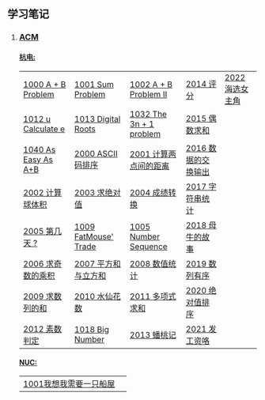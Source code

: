## 学习笔记

1. ### [ACM](ACM/README.md)

   #### [杭电:](ACM)

   |                                                              |                                                              |                                                              |                                                              |                                                              |
   | ------------------------------------------------------------ | :----------------------------------------------------------- | ------------------------------------------------------------ | ------------------------------------------------------------ | ------------------------------------------------------------ |
   | [1000 A + B Problem](https://github.com/wcowboy/StudyNotes/blob/master/ACM/1000%20A%2BB%20Problem.md) | [1001 Sum Problem](https://github.com/wcowboy/StudyNotes/blob/master/ACM/1001%20Sum%20Problem.md) | [1002 A + B Problem II](https://github.com/wcowboy/StudyNotes/blob/master/ACM/1002%20A%20%2B%20B%20Problem%20II.md) | [2014 评分](https://github.com/wcowboy/StudyNotes/blob/master/ACM/2014%20%E8%AF%84%E5%88%86.md) | [2022 海选女主角](https://github.com/wcowboy/StudyNotes/blob/master/ACM/2022%20%E6%B5%B7%E9%80%89%E5%A5%B3%E4%B8%BB%E8%A7%92.md) |
   | [1012 u Calculate e](https://github.com/wcowboy/StudyNotes/blob/master/ACM/1012%20u%20Calculate%20e.md) | [1013 Digital Roots](https://github.com/wcowboy/StudyNotes/blob/master/ACM/1013%20Digital%20Roots.md) | [1032 The 3n + 1 problem](https://github.com/wcowboy/StudyNotes/blob/master/ACM/1032%20The%203n%20%2B%201%20problem.md) | [2015 偶数求和](https://github.com/wcowboy/StudyNotes/blob/master/ACM/2015%20%E5%81%B6%E6%95%B0%E6%B1%82%E5%92%8C.md) |                                                              |
   | [1040 As Easy As A+B](https://github.com/wcowboy/StudyNotes/blob/master/ACM/1040%20As%20Easy%20As%20A%2BB.md) | [2000 ASCII码排序](https://github.com/wcowboy/StudyNotes/blob/master/ACM/2000%20ASCII%E7%A0%81%E6%8E%92%E5%BA%8F.md) | [2001 计算两点间的距离](https://github.com/wcowboy/StudyNotes/blob/master/ACM/2001%20%E8%AE%A1%E7%AE%97%E4%B8%A4%E7%82%B9%E9%97%B4%E7%9A%84%E8%B7%9D%E7%A6%BB.md) | [2016 数据的交换输出](https://github.com/wcowboy/StudyNotes/blob/master/ACM/2016%20%E6%95%B0%E6%8D%AE%E7%9A%84%E4%BA%A4%E6%8D%A2%E8%BE%93%E5%87%BA.md) |                                                              |
   | [2002 计算球体积](https://github.com/wcowboy/StudyNotes/blob/master/ACM/2002%20%E8%AE%A1%E7%AE%97%E7%90%83%E4%BD%93%E7%A7%AF.md) | [2003 求绝对值](https://github.com/wcowboy/StudyNotes/blob/master/ACM/2003%20%E6%B1%82%E7%BB%9D%E5%AF%B9%E5%80%BC.md) | [2004 成绩转换](https://github.com/wcowboy/StudyNotes/blob/master/ACM/2004.md) | [2017 字符串统计](https://github.com/wcowboy/StudyNotes/blob/master/ACM/2017%20%E5%AD%97%E7%AC%A6%E4%B8%B2%E7%BB%9F%E8%AE%A1.md) |                                                              |
   | [2005 第几天 ?](https://github.com/wcowboy/StudyNotes/blob/master/ACM/2005%20%E7%AC%AC%E5%87%A0%E5%A4%A9.md) | [1009 FatMouse' Trade](https://github.com/wcowboy/StudyNotes/blob/master/ACM/1009%20FatMouse'%20Trade.md) | [1005 Number Sequence](https://github.com/wcowboy/StudyNotes/blob/master/ACM/1005%20Number%20Sequence.md) | [2018 母牛的故事](https://github.com/wcowboy/StudyNotes/blob/master/ACM/2018%20%20%E6%AF%8D%E7%89%9B%E7%9A%84%E6%95%85%E4%BA%8B.md) |                                                              |
   | [2006 求奇数的乘积](https://github.com/wcowboy/StudyNotes/blob/master/ACM/2006%20%E6%B1%82%E5%A5%87%E6%95%B0%E7%9A%84%E4%B9%98%E7%A7%AF.md) | [2007 平方和与立方和](https://github.com/wcowboy/StudyNotes/blob/master/ACM/2007%20%E5%B9%B3%E6%96%B9%E5%92%8C%E4%B8%8E%E7%AB%8B%E6%96%B9%E5%92%8C.md) | [2008 数值统计](https://github.com/wcowboy/StudyNotes/blob/master/ACM/2008%20%E6%95%B0%E5%80%BC%E7%BB%9F%E8%AE%A1.md) | [2019 数列有序](https://github.com/wcowboy/StudyNotes/blob/master/ACM/2019%20%E6%95%B0%E5%88%97%E6%9C%89%E5%BA%8F!.md) |                                                              |
   | [2009 求数列的和](https://github.com/wcowboy/StudyNotes/blob/master/ACM/2009%20%E6%B1%82%E6%95%B0%E5%88%97%E7%9A%84%E5%92%8C.md) | [2010 水仙花数](https://github.com/wcowboy/StudyNotes/blob/master/ACM/2010%20%E6%B0%B4%E4%BB%99%E8%8A%B1%E6%95%B0.md) | [2011 多项式求和](https://github.com/wcowboy/StudyNotes/blob/master/ACM/2011%20%E5%A4%9A%E9%A1%B9%E5%BC%8F%E6%B1%82%E5%92%8C.md) | [2020 绝对值排序](https://github.com/wcowboy/StudyNotes/blob/master/ACM/2020%20%E7%BB%9D%E5%AF%B9%E5%80%BC%E6%8E%92%E5%BA%8F.md) |                                                              |
   | [2012 素数判定](https://github.com/wcowboy/StudyNotes/blob/master/ACM/2012%20%E7%B4%A0%E6%95%B0%E5%88%A4%E5%AE%9A.md) | [1018 Big Number](https://github.com/wcowboy/StudyNotes/blob/master/ACM/1018%20Big%20Number.md) | [2013 蟠桃记](https://github.com/wcowboy/StudyNotes/blob/master/ACM/2013%20%E8%9F%A0%E6%A1%83%E8%AE%B0.md) | [2021 发工资咯](https://github.com/wcowboy/StudyNotes/blob/master/ACM/2021%20%E5%8F%91%E5%B7%A5%E8%B5%84%E5%92%AF.md) |                                                              |

   #### [NUC:](ACM/NUC)

   |                                                             |      |
   | ----------------------------------------------------------- | ---- |
   | [1001我想我需要一只船屋](ACM/NUC/1001我想我需要一只船屋.md) |      |

   